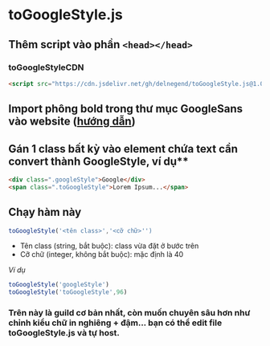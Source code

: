 # toGoogleStyle.js

## Thêm script vào phần `<head></head>`
### toGoogleStyleCDN
```html
<script src="https://cdn.jsdelivr.net/gh/delnegend/toGoogleStyle.js@1.0/toGoogleStyle.min.js" integrity="sha384-CsojGvi0BrX/Os+I75n6Tb3/ZgcazqptVr+FZjWCoxTPSXAC8ztx4/X8h4sbVvMW" crossorigin="anonymous"></script>
```

## Import phông bold trong thư mục GoogleSans vào website ([hướng dẫn](https://developer.mozilla.org/en-US/docs/Web/CSS/@font-face))


## Gán 1 class bất kỳ vào element chứa text cần convert thành GoogleStyle, ví dụ**

```html
<div class=".googleStyle">Google</div>
<span class=".toGoogleStyle">Lorem Ipsum...</span>
```

## Chạy hàm này
```javascript
toGoogleStyle('<tên class>','<cỡ chữ>'')
```
- Tên class (string, bắt buộc): class vừa đặt ở bước trên
- Cỡ chữ (integer, không bắt buộc): mặc định là 40

*Ví dụ*
```Javascript
toGoogleStyle('googleStyle')
toGoogleStyle('toGoogleStyle',96)
```

### Trên này là guild cơ bản nhất, còn muốn chuyên sâu hơn như chỉnh kiểu chữ in nghiêng + đậm... bạn có thể edit file toGoogleStyle.js và tự host.